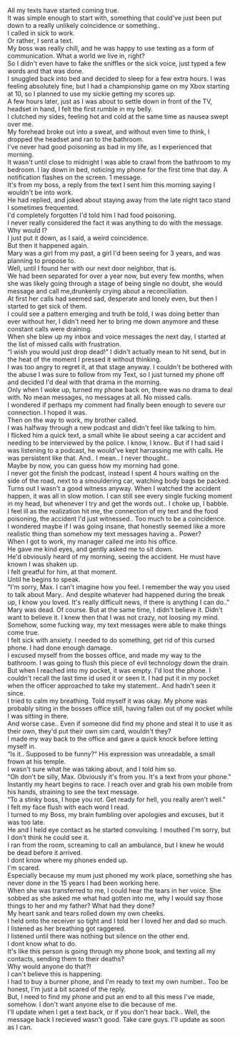 All my texts have started coming true.  
It was simple enough to start with, something that could've just been put down to a really unlikely coincidence or something..  
I called in sick to work.  
Or rather, I sent a text.  
My boss was really chill, and he was happy to use texting as a form of communication. What a world we live in, right?  
So I didn't even have to fake the sniffles or the sick voice, just typed a few words and that was done.  
I snuggled back into bed and decided to sleep for a few extra hours. I was feeling absolutely fine, but I had a championship game on my Xbox starting at 10, so I planned to use my sickie getting my scores up.   
A few hours later, just as I was about to settle down in front of the TV, headset in hand, I felt the first rumble in my belly.   
I clutched my sides, feeling hot and cold at the same time as nausea swept over me.   
My forehead broke out into a sweat, and without even time to think, I dropped the headset and ran to the bathroom.  
I've never had good poisoning as bad in my life, as I experienced that morning.   
It wasn't until close to midnight I was able to crawl from the bathroom to my bedroom. I lay down in bed, noticing my phone for the first time that day. A notification flashes on the screen. 1 message.   
It's from my boss, a reply from the text I sent him this morning saying I wouldn't be into work.   
He had replied, and joked about staying away from the late night taco stand I sometimes frequented.   
I'd completely forgotten I'd told him I had food poisoning.   
I never really considered the fact it was anything to do with the message.   
Why would I?   
I just put it down, as I said, a weird coincidence.   
But then it happened again.   
Mary was a girl from my past, a girl I'd been seeing for 3 years, and was planning to propose to.   
Well, until I found her with our next door neighbor, that is.   
We had been separated for over a year now, but every few months, when she was likely going through a stage of being single no doubt, she would message and call me,drunkenly crying about a reconciliation.   
At first her calls had seemed sad, desperate and lonely even, but then I started to get sick of them.   
I could see a pattern emerging and truth be told, I was doing better than ever without her, I didn't need her to bring me down anymore and these constant calls were draining.   
When she blew up my inbox and voice messages the next day, I started at the list of missed calls with frustration.  
“I wish you would just drop dead!“ I didn't actually mean to hit send, but in the heat of the moment I pressed it without thinking.   
I was too angry to regret it, at that stage anyway. I couldn't be bothered with the abuse I was sure to follow from my Text, so I just turned my phone off and decided I'd deal with that drama in the morning.   
Only when I woke up, turned my phone back on, there was no drama to deal with. No mean messages, no messages at all. No missed calls.   
I wondered if perhaps my comment had finally been enough to severe our connection. I hoped it was.   
Then on the way to work, my brother called.   
I was halfway through a new podcast and didn't feel like talking to him.   
I flicked him a quick text, a small white lie about seeing a car accident and needing to be interviewed by the police. I know, I know.. But if I had said I was listening to a podcast, he would've kept harrassing me with calls. He was persistent like that. And.. I mean.. I never thought..   
Maybe by now, you can guess how my morning had gone.   
I never got the finish the podcast, instead I spent 4 hours waiting on the side of the road, next to a smouldering car, watching body bags be packed.  
Turns out I wasn't a good witness anyway. When I watched the accident happen, it was all in slow motion. I can still see every single fucking moment in my head, but whenever I try and get the words out.. I choke up, I babble.   
I feel ill as the realization hit me, the connection of my text and the food poisoning, the accident I'd just witnessed.. Too much to be a coincidence.   
I wondered maybe if I was going insane, that honestly seemed like a more realistic thing than somehow my text messages having a.. Power?   
When I got to work, my manager called me into his office.   
He gave me kind eyes, and gently asked me to sit down.   
He'd obviously heard of my morning, seeing the accident. He must have known I was shaken up.   
I felt greatful for him, at that moment.   
Until he begins to speak.  
"I'm sorry, Max. I can't imagine how you feel. I remember the way you used to talk about Mary.. And despite whatever had happened during the break up, I know you loved. It's really difficult news, if there is anything I can do.."  
Mary was dead. Of course. But at the same time, I didn't believe it. Didn't want to believe it. I knew then that I was not crazy, not loosing my mind. Somehow, some fucking way, my text messages were able to make things come true.   
I felt sick with anxiety. I needed to do something, get rid of this cursed phone. I had done enough damage.  
I excused myself from the bosses office, and made my way to the bathroom. I was going to flush this piece of evil technology down the drain.   
But when I reached into my pocket, it was empty. I'd lost the phone. I couldn't recall the last time id used it or seen it. I had put it in my pocket when the officer approached to take my statement.. And hadn't seen it since.   
I tried to calm my breathing. Told myself it was okay. My phone was probably siting in the bosses office still, having fallen out of my pocket while I was sitting in there.   
And worse case.. Even if someone did find my phone and steal it to use it as their own, they'd put their own sim card, wouldn't they?  
 I made my way back to the office and gave a quick knock before letting myself in.   
“Is it.. Supposed to be funny?“ His expression was unreadable, a small frown at his temple.   
I wasn't sure what he was taking about, and I told him so.   
“Oh don't be silly, Max. Obviously it's from you. It's a text from your phone."  
Instantly my heart begins to race. I reach over and grab his own mobile from his hands, straining to see the text message.   
“To a stinky boss, I hope you rot. Get ready for hell, you really aren't well."  
I felt my face flush with each word I read.   
I turned to my Boss, my brain fumbling over apologies and excuses, but it was too late.   
He and I held eye contact as he started convulsing. I mouthed I'm sorry, but I don't think he could see it.   
I ran from the room, screaming to call an ambulance, but I knew he would be dead before it arrived.  
I dont know where my phones ended up.   
I'm scared.   
Especially because my mum just phoned my work place, something she has never done in the 15 years I had been working here.   
When she was transferred to me, I could hear the tears in her voice. She sobbed as she asked me what had gotten into me, why I would say those things to her and my father? What had they done?   
My heart sank and tears rolled down my own cheeks.   
I held onto the receiver so tight and I told her I loved her and dad so much.   
I listened as her breathing got raggered.   
I listened until there was nothing but silence on the other end.   
I dont know what to do.   
It's like this person is going through my phone book, and texting all my contacts, sending them to their deaths?   
Why would anyone do that?!  
I can't believe this is happening.   
I had to buy a burner phone, and I'm ready to text my own number.. Too be honest, I'm just a bit scared of the reply.   
But, I need to find my phone and put an end to all this mess I've made, somehow. I don't want anyone else to die because of me.   
I'll update when I get a text back, or if you don't hear back.. Well, the message back I recieved wasn't good. Take care guys. I'll update as soon as I can.